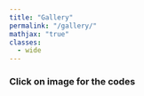 ```yaml
---
title: "Gallery"
permalink: "/gallery/"
mathjax: "true"
classes:
  - wide
---
```

<h3>Click on image for the codes</h3>